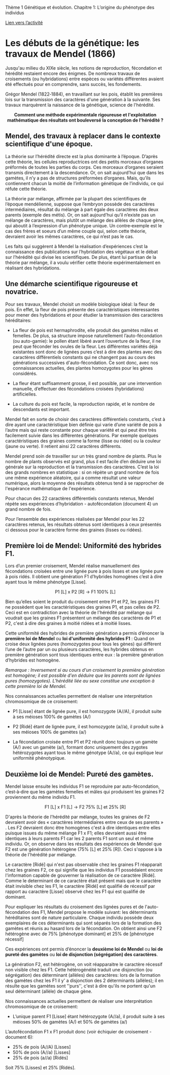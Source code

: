 Thème 1 Génétique et évolution. Chapitre 1: L’origine du phénotype des individus

[Lien vers l’activité](https://oversas.org/ipfs/QmXcrksgQfR4wRn2s3mC15ocMeiWek5yt5aMCfcKpqw5sD)

# Les débuts de la génétique: les travaux de Mendel (1866)

Jusqu'au milieu du XIXe siècle, les notions de reproduction, fécondation et hérédité restaient encore des énigmes. De nombreux travaux de croisements (ou hybridations) entre espèces ou variétés différentes avaient été effectués pour en comprendre, sans succès, les fondements. 

Grégor Mendel (1822‐1884), en travaillant sur les pois, établit les premières lois sur la transmission des caractères d'une génération à la suivante. Ses travaux marquèrent la naissance de la génétique, science de l'hérédité.

<p align=center><strong>Comment une méthode expérimentale rigoureuse et l'exploitation mathématique des résultats ont bouleversé la conception de l'hérédité ?</strong></p>

## Mendel, des travaux à replacer dans le contexte scientifique d'une époque.
 
La théorie sur l’hérédité directe est la plus dominante à l’époque. D’après cette théorie, les cellules reproductrices ont des petits morceaux d’organes préformés de toutes les parties du corps. Ces morceaux d’organes seraient transmis directement à la descendance.
Or, on sait aujourd’hui que dans les gamètes, il n’y a pas de structures préformées d’organes. Mais, qu’ils contiennent chacun la moitié de l’information génétique de l’individu, ce qui réfute cette théorie.

La théorie par mélange, affirmée par la plupart des scientifiques de l’époque mendélienne, suppose que l’embryon possède des caractères intermédiaires, résultat du mélange à part égale des caractères des deux parents (exemple des métis).
Or, on sait aujourd’hui qu’il n’existe pas un mélange de caractères, mais plutôt un mélange des allèles de chaque gène, qui aboutit à l’expression d’un phénotype unique. Un contre‐exemple est le cas des frères et soeurs d’un même couple qui, selon cette théorie, devraient avoir les mêmes caractères, ce qui n’est pas le cas.

Les faits qui suggèrent à Mendel la réalisation d’expériences c’est la connaissance des publications sur l’hybridation des végétaux et le débat sur l’hérédité qui divise les scientifiques. De plus, étant lui partisan de la théorie par mélange, il a voulu vérifier cette théorie expérimentalement en réalisant des hybridations.

## Une démarche scientifique rigoureuse et novatrice.

Pour ses travaux, Mendel choisit un modèle biologique idéal: la fleur de pois. En effet, la fleur de pois présente des caractéristiques interessantes pour mener des hybridations et pour étudier la transmission des caractères héréditaires:

- La fleur de pois est hermaphrodite, elle produit des gamètes mâles et femelles. De plus, sa structure impose naturellement l’auto-fécondation (ou auto-gamie): le pollen étant libéré avant l’ouverture de la fleur, il ne peut que féconder les ovules de la fleur. Les différentes variétés déjà existantes sont donc de lignées pures c’est à dire des plantes avec des caractères différentiels constants qui ne changent pas au cours des générations successives d'auto-fécondation. Ce sont donc, avec nos connaissances actuelles, des plantes homozygotes pour les gènes considérés.

- La fleur étant suffisamment grosse, il est possible, par une intervention manuelle, d’effectuer des fécondations croisées (hybridations) artificielles.

- La culture du pois est facile, la reproduction rapide, et le nombre de descendants est important.

Mendel fait en sorte de choisir des caractères différentiels constants, c’est à dire ayant une caractéristique bien définie qui varie d’une variété de pois à l’autre mais qui reste constante pour chaque variété et qui peut être très facilement suivie dans les différentes générations. Par exemple quelques caractéristiques des graines comme la forme (lisse ou ridée) ou la couleur (jaune ou verte). Il retient ainsi 22 caractères différents.

Mendel prend soin de travailler sur un très grand nombre de plants. Plus le nombre de plants observés est grand, plus il est facile d’en déduire une loi générale sur la reproduction et la transmission des caractères. C’est la loi des grands nombres en statistique : si on répète un grand nombre de fois une même expérience aléatoire, qui a comme résultat une valeur numérique, alors la moyenne des résultats obtenus tend à se rapprocher de l'espérance mathématique de l'expérience.

Pour chacun des 22 caractères différentiels constants retenus, Mendel répète ses expériences d’hybridation - autofécondation (document 4) un  grand nombre de fois. 

Pour l’ensemble des expériences réalisées par Mendel pour les 22 caractères retenus, les résultats obtenus sont identiques à ceux présentés ci dessous pour le caractère forme des graines (lisses ou ridées).

## Première loi de Mendel: Uniformité des hybrides F1.

Lors d’un premier croisement, Mendel réalise manuellement des fécondations croisées entre une lignée pure à pois lisses et une lignée pure à pois ridés. Il obtient une génération F1 d’hybrides homogènes c’est à dire ayant tous le même phénotype [Lisse].

<p align=center>P1 [L] x P2 [R] → F1 100%  [L]</p>

Bien qu’elles soient le produit du croisement entre P1 et P2, les graines F1 ne possèdent que les caractéristiques des graines P1, et pas celles de P2. Ceci est en contradiction avec la théorie de l'hérédité par mélange qui voudrait que les graines F1 présentent un mélange des caractères de P1 et P2, c'est à dire des graines à moitié ridées et à moitié lisses.

Cette uniformité des hybrides de première génération a permis d’énoncer la **première loi de Mendel** ou **loi d'uniformité des hybrides F1** : Quand on croise deux lignées pures (homozygotes pour tous les gènes) qui diffèrent l’une de l’autre par un ou plusieurs caractères, les hybrides obtenus en première génération sont tous identiques entre eux : la première génération d’hybrides est homogène.

*Remarque : Inversement si au cours d'un croisement la première génération est homogène; il est possible d'en déduire que les parents sont de lignées pures (homozygotes). L'hérédité liée au sexe constitue une exception à cette première loi de Mendel.*

Nos connaissances actuelles permettent de réaliser une interprétation chromosomique de ce croisement:

- P1 [Lisse] étant de lignée pure, il est homozygote (A//A), il produit suite à ses méioses 100% de gamètes (A/)

- P2 [Ridé] étant de lignée pure, il est homozygote (a//a), il produit suite à ses méioses 100% de gamètes (a/)

- La fécondation croisée entre P1 et P2 réunit donc toujours un gamète (A/) avec un gamète (a/), formant donc uniquement des zygotes hétérozygotes ayant tous le même génotype (A//a), ce qui explique leur uniformité phénotypique.

## Deuxième loi de Mendel: Pureté des gamètes.

Mendel laisse ensuite les individus F1 se reproduire par auto-fécondation, c’est‐à‐dire que les gamètes femelles et mâles qui produisent les graines F2 proviennent du même individu F1.

<p align=center>F1 [L] x F1 [L] → F2 75% [L] et 25% [R]<p>

D'après la théorie de l'hérédité par mélange, toutes les graines de F2 devraient avoir des « caractères intermédiaires entre ceux de ses parents » . Les F2 devraient donc être homogènes c'est à dire identiques entre elles puisque issues du même mélange F1 x F1; elles devraient aussi être identiques à leurs parents F1 car les 2 parents F1 sont un seul et même individu. Or, on observe dans les résultats des expériences de Mendel que F2 est une génération hétérogène (75% [L] et 25% [R]). Ceci s'oppose à la théorie de l'hérédité par mélange.

Le caractère [Ridé] qui n'est pas observable chez les graines F1 réapparait chez les graines F2, ce qui signifie que les individus F1 possédaient encore l'information capable de gouverner la réalisation de ce caractère [Ridé]. Comme le determinant de ce caractère était présent mais que le caractère était invisible chez les F1, le caractère [Ridé] est qualifié de récessif par rapport au caractère [Lisse] observé chez les F1 qui est qualifié de dominant.

Pour expliquer les résultats du croisement des lignées pures et de l'auto-fécondation des F1, Mendel propose le modèle suivant: les déterminants héréditaires sont de nature particulaire. Chaque individu possède deux exemplaires de ces déterminants qui sont séparés lors de la formation des gamètes et réunis au hasard lors de la fécondation. On obtient ainsi une F2 hétérogène avec de 75% [phénotype dominant] et 25% de [phénotype récessif]

Ces expériences ont permis d’énoncer la **deuxième loi de Mendel** ou **loi de pureté des gamètes** ou **loi de disjonction (ségrégation) des caractères**.

La génération F2, est hétérogène, on voit réapparaitre le caractère récessif non visible chez les F1. Cette hétérogénéité traduit une disjonction (ou ségrégation) des déterminant (allèles)  des caractères: lors de la formation des gamètes chez les F1 il y' a disjonction des 2 déterminants (allèles); il en résulte que les gamètes sont ''purs'', c'est à dire qu'ils ne portent qu'un seul déterminant (allèle) de chaque gène.

Nos connaissances actuelles permettent de réaliser une interprétation chromosomique de ce croisement:

- L’unique parent F1 [Lisse] étant hétérozygote (A//a), il produit suite à ses méioses 50% de gamètes (A/) et 50% de gamètes (a/)

L’autofécondation F1 x F1 produit donc (voir échiquier de croisement - document 6): 

- 25% de pois (A//A) [Lisses]
- 50% de pois (A//a) [Lisses]
- 25% de pois (a//a) [Ridés]

Soit 75% [Lisses] et 25% [Ridés].
